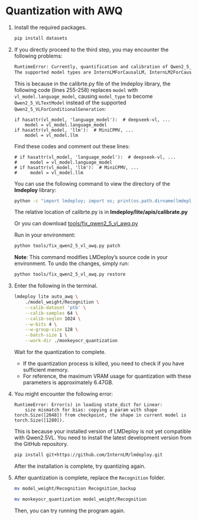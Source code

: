 # Quantization with AWQ

1.  Install the required packages.
    ```bash
    pip install datasets
    ```
2.  If you directly proceed to the third step, you may encounter the following problems:
    ```bash
    RuntimeError: Currently, quantification and calibration of Qwen2_5_VLTextModel are not supported.
    The supported model types are InternLMForCausalLM, InternLM2ForCausalLM, InternLM3ForCausalLM, QWenLMHeadModel, Qwen2ForCausalLM, Qwen3ForCausalLM, BaiChuanForCausalLM, BaichuanForCausalLM, LlamaForCausalLM, LlavaLlamaForCausalLM,MGMLlamaForCausalLM, InternLMXComposer2ForCausalLM, Phi3ForCausalLM, ChatGLMForConditionalGeneration, MixtralForCausalLM, Qwen2VLForConditionalGeneration, Qwen2_5_VLForConditionalGeneration, MistralForCausalLM.
    ```
    This is because in the calibrte.py file of the lmdeploy library, the following code (lines 255-258) replaces `model` with `vl_model.language_model`, causing `model_type` to become `Qwen2_5_VLTextModel` instead of the supported `Qwen2_5_VLForConditionalGeneration`:
    ```
    if hasattr(vl_model, 'language_model'):  # deepseek-vl, ...
        model = vl_model.language_model
    if hasattr(vl_model, 'llm'):  # MiniCPMV, ...
        model = vl_model.llm
    ```
    Find these codes and comment out these lines:
    ```
    # if hasattr(vl_model, 'language_model'):  # deepseek-vl, ...
    #     model = vl_model.language_model
    # if hasattr(vl_model, 'llm'):  # MiniCPMV, ...
    #     model = vl_model.llm
    ```    
    You can use the following command to view the directory of the **lmdeploy** library:
    ```bash    
    python -c "import lmdeploy; import os; print(os.path.dirname(lmdeploy.__file__))"
    ```    
    The relative location of calibrte.py is in **lmdeploy/lite/apis/calibrate.py**

    Or you can download [tools/fix_qwen2_5_vl_awq.py](https://github.com/Yuliang-Liu/MonkeyOCR/blob/main/tools/fix_qwen2_5_vl_awq.py)

    Run in your environment:
    ```bash
    python tools/fix_qwen2_5_vl_awq.py patch
    ```
    **Note**: This command modifies LMDeploy’s source code in your environment. To undo the changes, simply run:
    ```bash
    python tools/fix_qwen2_5_vl_awq.py restore
    ```
    
4.  Enter the following in the terminal.
    ```bash
    lmdeploy lite auto_awq \
        ./model_weight/Recognition \
        --calib-dataset 'ptb' \
        --calib-samples 64 \
        --calib-seqlen 1024 \
        --w-bits 4 \
        --w-group-size 128 \
        --batch-size 1 \
        --work-dir ./monkeyocr_quantization
    ```
    Wait for the quantization to complete.
    * If the quantization process is killed, you need to check if you have sufficient memory.
    * For reference, the maximum VRAM usage for quantization with these parameters is approximately 6.47GB.

5.  You might encounter the following error:
    ```
    RuntimeError: Error(s) in loading state_dict for Linear:
        size mismatch for bias: copying a param with shape torch.Size([2048]) from checkpoint, the shape in current model is torch.Size([1280]).
    ```
    This is because your installed version of LMDeploy is not yet compatible with Qwen2.5VL. You need to install the latest development version from the GitHub repository.
    ```bash
    pip install git+https://github.com/InternLM/lmdeploy.git
    ```
    After the installation is complete, try quantizing again.

6.  After quantization is complete, replace the `Recognition` folder.
    ```bash
    mv model_weight/Recognition Recognition_backup

    mv monkeyocr_quantization model_weight/Recognition
    ```
    Then, you can try running the program again.
